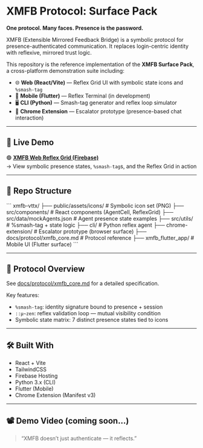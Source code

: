 # XMFB Protocol: Surface Pack

**One protocol. Many faces. Presence is the password.**

XMFB (Extensible Mirrored Feedback Bridge) is a symbolic protocol for presence-authenticated communication. It replaces login-centric identity with reflexive, mirrored trust logic.

This repository is the reference implementation of the **XMFB Surface Pack**, a cross-platform demonstration suite including:

- 🌐 **Web (React/Vite)** — Reflex Grid UI with symbolic state icons and `%smash-tag`
- 📱 **Mobile (Flutter)** — Reflex Terminal (in development)
- 🖥️ **CLI (Python)** — Smash-tag generator and reflex loop simulator
- 🧩 **Chrome Extension** — Escalator prototype (presence-based chat interaction)

---

## 🔗 Live Demo

🟢 **[XMFB Web Reflex Grid (Firebase)](https://xmfb-vttx.web.app)**  
→ View symbolic presence states, `%smash-tag`s, and the Reflex Grid in action

---

## 📂 Repo Structure

\`\`\`
xmfb-vttx/
├── public/assets/icons/        # Symbolic icon set (PNG)
├── src/components/             # React components (AgentCell, ReflexGrid)
├── src/data/mockAgents.json    # Agent presence state examples
├── src/utils/                  # %smash-tag + state logic
├── cli/                        # Python reflex agent
├── chrome-extension/           # Escalator prototype (browser surface)
├── docs/protocol/xmfb_core.md # Protocol reference
├── xmfb_flutter_app/           # Mobile UI (Flutter surface)
\`\`\`

---

## 🔐 Protocol Overview

See [docs/protocol/xmfb_core.md](docs/protocol/xmfb_core.md) for a detailed specification.

Key features:
- `%smash-tag`: identity signature bound to presence + session
- `::μ~zen`: reflex validation loop — mutual visibility condition
- Symbolic state matrix: 7 distinct presence states tied to icons

---

## 🛠️ Built With

- React + Vite
- TailwindCSS
- Firebase Hosting
- Python 3.x (CLI)
- Flutter (Mobile)
- Chrome Extension (Manifest v3)

---

## 📽️ Demo Video (coming soon...)

> “XMFB doesn’t just authenticate — it reflects.”

